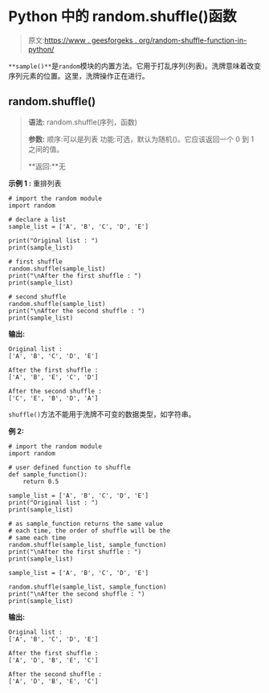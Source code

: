 # Python 中的 random.shuffle()函数

> 原文:[https://www . geesforgeks . org/random-shuffle-function-in-python/](https://www.geeksforgeeks.org/random-shuffle-function-in-python/)

`**sample()**`是`random`模块的内置方法。它用于打乱序列(列表)。洗牌意味着改变序列元素的位置。这里，洗牌操作正在进行。

## random.shuffle()

> **语法:** random.shuffle(序列，函数)
> 
> **参数:**
> 顺序:可以是列表
> 功能:可选，默认为随机()。它应该返回一个 0 到 1 之间的值。
> 
> **返回:**无

**示例 1 :** 重排列表

```
# import the random module
import random

# declare a list
sample_list = ['A', 'B', 'C', 'D', 'E']

print("Original list : ")
print(sample_list)

# first shuffle 
random.shuffle(sample_list)
print("\nAfter the first shuffle : ")
print(sample_list)

# second shuffle
random.shuffle(sample_list)
print("\nAfter the second shuffle : ")
print(sample_list)
```

**输出:**

```
Original list : 
['A', 'B', 'C', 'D', 'E']

After the first shuffle : 
['A', 'B', 'E', 'C', 'D']

After the second shuffle : 
['C', 'E', 'B', 'D', 'A']
```

`shuffle()`方法不能用于洗牌不可变的数据类型，如字符串。

**例 2:**

```
# import the random module
import random

# user defined function to shuffle
def sample_function():
    return 0.5

sample_list = ['A', 'B', 'C', 'D', 'E']
print("Original list : ")
print(sample_list)

# as sample_function returns the same value
# each time, the order of shuffle will be the
# same each time
random.shuffle(sample_list, sample_function)
print("\nAfter the first shuffle : ")
print(sample_list)

sample_list = ['A', 'B', 'C', 'D', 'E']

random.shuffle(sample_list, sample_function)
print("\nAfter the second shuffle : ")
print(sample_list)
```

**输出:**

```
Original list : 
['A', 'B', 'C', 'D', 'E']

After the first shuffle : 
['A', 'D', 'B', 'E', 'C']

After the second shuffle : 
['A', 'D', 'B', 'E', 'C']

```